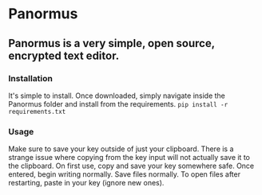 # Panormus
## Panormus is a very simple, open source, encrypted text editor.

### Installation
It's simple to install. Once downloaded, simply navigate inside the Panormus folder and install from the requirements.
`pip install -r requirements.txt`

### Usage
Make sure to save your key outside of just your clipboard. There is a strange issue where copying from the key input will not actually save it to the clipboard.
On first use, copy and save your key somewhere safe. Once entered, begin writing normally. Save files normally. To open files after restarting, paste in your key (ignore new ones).
